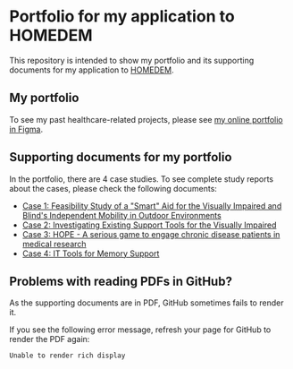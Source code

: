 # Portfolio for my application to HOMEDEM 
This repository is intended to show my portfolio and its supporting documents for my application to [HOMEDEM](https://www.homedem.eu/).

## My portfolio
To see my past healthcare-related projects, please see [my online portfolio in Figma](https://www.figma.com/proto/DZx9Oq0oiyLvDMciGkhWD1/Qian's-portfolio?node-id=50%3A82&scaling=scale-down&page-id=6%3A63&starting-point-node-id=50%3A82).

## Supporting documents for my portfolio
In the portfolio, there are 4 case studies. To see complete study reports about the cases, please check the following documents:
- [Case 1: Feasibility Study of a "Smart" Aid for the Visually Impaired and Blind's Independent Mobility in Outdoor Environments](Supporting-document-Case-1-masterThesis-Feasibility-Study-of-Smart-Navigation-Aid.pdf)
- [Case 2: Investigating Existing Support Tools for the Visually Impaired](Supporting-document-Case-2-Investigating-Existing-Navigation-Aids-for-Vision-Loss.pdf)
- [Case 3: HOPE - A serious game to engage chronic disease patients in medical research](Supporting-document-Case-3-Serious-Game-Design-for-Patient-Engagement.pdf)
- [Case 4: IT Tools for Memory Support](Supporting-document-Case-4-IT-Tools-for-Memory-Support.pdf)

## Problems with reading PDFs in GitHub?
As the supporting documents are in PDF, GitHub sometimes fails to render it.

If you see the following error message, refresh your page for GitHub to render the PDF again:

```
Unable to render rich display
```

